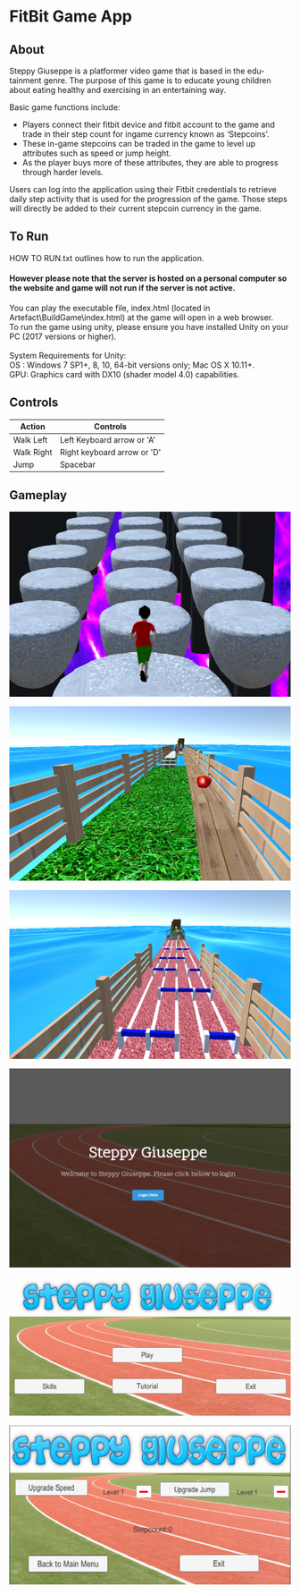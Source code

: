 # FitBit Game App #

## About ##
Steppy Giuseppe is a platformer video game that is based in the edu-tainment genre. The purpose of this game is to educate young children about eating healthy and exercising in an entertaining way. 

Basic game functions include:
* Players connect their fitbit device and fitbit account to the game and trade in their step count for ingame currency known as ‘Stepcoins’. 
* These in-game stepcoins can be traded in the game to level up attributes such as speed or jump height. 
* As the player buys more of these attributes, they are able to progress through harder levels.

Users can log into the application using their Fitbit credentials to retrieve daily step activity that
is used for the progression of the game. Those steps will directly be added to their current stepcoin currency in the game.

## To Run ##
HOW TO RUN.txt outlines how to run the application. 

#### However please note that the server is hosted on a personal computer so the website and game will not run if the server is not active. ####

You can play the executable file, index.html (located in Artefact\BuildGame\index.html) at the game will open in a web browser.\
To run the game using unity, please ensure you have installed Unity on your PC (2017
versions or higher).\
\
System Requirements for Unity:\
OS : Windows 7 SP1+, 8, 10, 64-bit versions only; Mac OS X 10.11+.\
GPU: Graphics card with DX10 (shader model 4.0) capabilities.

## Controls ##

Action  	  	| Controls
--------------- | -------------
Walk Left 	  	| Left Keyboard arrow or 'A'
Walk Right	  	| Right keyboard arrow or 'D'
Jump		  	| Spacebar

## Gameplay ##

![Alt text](Images/Cap4.PNG?raw=true "Gameplay")

![Alt text](Images/Cap5.PNG?raw=true "Gameplay")

![Alt text](Images/Cap6.PNG?raw=true "Gameplay")


![Alt text](Images/Cap1.PNG?raw=true "Gameplay")

![Alt text](Images/Cap2.PNG?raw=true "Gameplay")

![Alt text](Images/Cap3.PNG?raw=true "Gameplay")

